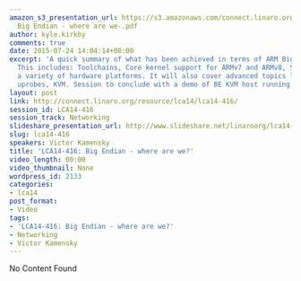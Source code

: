 ```yaml
---
amazon_s3_presentation_url: https://s3.amazonaws.com/connect.linaro.org/lca14/presentations/LCA14-416-
  Big Endian - where are we-.pdf
author: kyle.kirkby
comments: true
date: 2015-07-24 14:04:14+00:00
excerpt: 'A quick summary of what has been achieved in terms of ARM Big Endian support.
  This includes: Toolchains, Core kernel support for ARMv7 and ARMv8, Support for
  a variety of hardware platforms. It will also cover advanced topics like kprobes,
  uprobes, KVM. Session to conclude with a demo of BE KVM host running LE guest.'
layout: post
link: http://connect.linaro.org/resource/lca14/lca14-416/
session_id: LCA14-416
session_track: Networking
slideshare_presentation_url: http://www.slideshare.net/linaroorg/lca14-416-bigendianwherearewe
slug: lca14-416
speakers: Victor Kamensky
title: 'LCA14-416: Big Endian - where are we?'
video_length: 00:00
video_thumbnail: None
wordpress_id: 2133
categories:
- lca14
post_format:
- Video
tags:
- 'LCA14-416: Big Endian - where are we?'
- Networking
- Victor Kamensky
---
```


No Content Found

